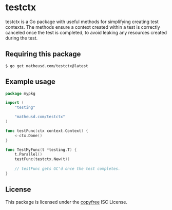 # testctx

testctx is a Go package with useful methods for simplifying creating test
contexts. The methods ensure a context created within a test is correctly
canceled once the test is completed, to avoid leaking any resources created
during the test.

## Requiring this package

```
$ go get matheusd.com/testctx@latest
```

## Example usage

```go
package mypkg

import (
    "testing"

    "matheusd.com/testctx"
)

func testFunc(ctx context.Context) {
    <-ctx.Done()
}

func TestMyFunc(t *testing.T) {
    t.Parallel()
    testFunc(testctx.New(t))
    
    // testFunc gets GC'd once the test completes.
}
```

## License

This package is licensed under the [copyfree](http://copyfree.org) ISC License.
